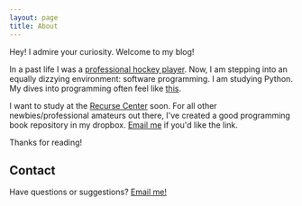 ```yaml
---
layout: page
title: About
---
```


<p class="message">
  Hey! I admire your curiosity. Welcome to my blog!
</p>

In a past life I was a [professional hockey player](http://www.eliteprospects.com/player.php?player=39038). Now, I am stepping into an equally dizzying environment: software programming. I am studying Python. My dives into programming often feel like [this](https://www.facebook.com/sgag.sg/videos/1178654215482898/).

I want to study at the [Recurse Center](https://www.recurse.com/) soon. For all other newbies/professional amateurs out there, I've created a good programming book repository in my dropbox. <a href="mailto:christopher.g.cahill@gmail.com?subject=Book Folder Interest">Email me</a> if you'd like the link.

Thanks for reading!

## Contact

Have questions or suggestions? <a href="mailto:christopher.g.cahill@gmail.com?subject=I saw your blog!">Email me!</a>
